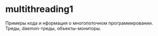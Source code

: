 # multithreading1
Примеры кода и нформация о многопоточном программировании. Треды, daemon-треды, объекты-мониторы. 
